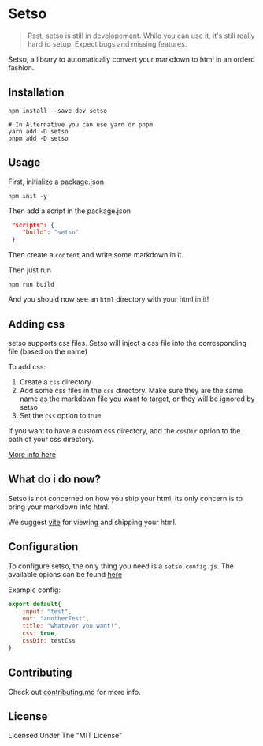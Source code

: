 # Setso

> Psst, setso is still in developement. While you can use it, it's still really hard to setup. Expect bugs and missing features.

Setso, a library to automatically convert your markdown to html in an orderd fashion.

## Installation

```shell
npm install --save-dev setso

# In Alternative you can use yarn or pnpm
yarn add -D setso
pnpm add -D setso
```

## Usage

First, initialize a package.json

```shell
npm init -y
```

Then add a script in the package.json

```json
 "scripts": {
    "build": "setso"
 }
```

Then create a `content` and write some markdown in it.

Then just run

```shell
npm run build
```

And you should now see an `html` directory with your html in it!

## Adding css

setso supports css files. Setso will inject a css file into the corresponding file (based on the name)

To add css:

1. Create a `css` directory
2. Add some css files in the `css` directory. Make sure they are the same name as the markdown file you want to target, or they will be ignored by setso
3. Set the `css` option to true

If you want to have a custom css directory, add the `cssDir` option to the path of your css directory.

[More info here](docs/api/setso.config.js.md)

## What do i do now?

Setso is not concerned on how you ship your html, its only concern is to bring your markdown into html.

We suggest [vite](https://vitejs.dev) for viewing and shipping your html.

## Configuration

To configure setso, the only thing you need is a `setso.config.js`. The available opions can be found [here](docs/api/setso.config.js.md)

Example config:

```js
export default{
    input: "test",
    out: "anotherTest",
    title: "whatever you want!",
    css: true,
    cssDir: testCss
}
```

## Contributing

Check out [contributing.md](contributing.md) for more info.

## License

Licensed Under The "MIT License"
